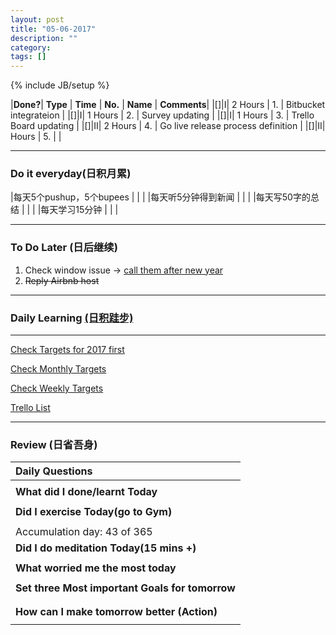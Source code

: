 ```yaml
---
layout: post
title: "05-06-2017"
description: ""
category: 
tags: []
---
```

{% include JB/setup %}


|**Done?**| **Type** | **Time**   | **No.** | **Name** | **Comments**|
|[]|I| 2 Hours  | 1. | Bitbucket integrateion | 
|[]|I| 1 Hours  | 2. | Survey updating    	 |
|[]|I| 1 Hours  | 3. | Trello Board updating	 |
|[]|II| 2 Hours | 4. | Go live release process definition |
|[]|II|  Hours | 5. |    |


---

### Do it everyday(日积月累)

|每天5个pushup，5个bupees   | |     |
|每天听5分钟得到新闻      | |	  |
|每天写50字的总结			 | |    |
|每天学习15分钟            | |    |

---

### To Do Later (日后继续) 

1. Check window issue -> [call them after new year](http://neil526.tripod.com/)
2. <s>Reply Airbnb host</s>
---

### Daily Learning [(日积跬步)](https://yitianxu.github.io/2017/01/05/learning-summary)


---

[Check Targets for 2017 first](https://yitianxu.github.io/2016/12/30/resolution-for-2017)

[Check Monthly Targets](https://yitianxu.github.io/pages/monthly%20targets/Monthly)

[Check Weekly Targets](https://yitianxu.github.io/pages/weekly%20targets/Weekly%20Targets) 

[Trello List](https://trello.com/b/oYub62ID/goal-of-year-2016-2017)

---

### Review (日省吾身)

| Daily Questions                                    |                                           
|:---------------------------------------------------|
|                                                    |
| **What did I done/learnt Today**| 
|                                                    |
| **Did I exercise Today(go to Gym)**|          
|     |
| Accumulation day: 43 of 365   |
| **Did I do meditation Today(15 mins +)**|          
|     |
|**What worried me the most today**|
|      |
|**Set three Most important Goals for tomorrow**|
|      |
|      |
|**How can I make tomorrow better (Action)**|
|                          |
